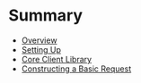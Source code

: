 # Summary

- [Overview](./overview.md)
- [Setting Up](./setting_up.md)
- [Core Client Library](./client.md)
- [Constructing a Basic Request](./basic_request.md)